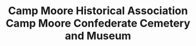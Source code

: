 ---
layout: repo
title: "Camp Moore Historical Association Camp Moore Confederate Cemetery and Museum"
id: 25103
permalink: repos/25103/
---